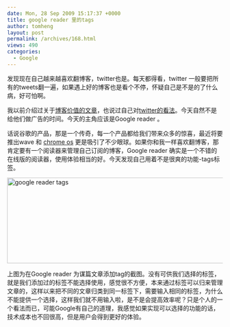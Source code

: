```yaml
---
date: Mon, 28 Sep 2009 15:17:37 +0000
title: google reader 里的tags
author: tomheng
layout: post
permalink: /archives/168.html
views: 490
categories:
  - Google
---
```

发现现在自己越来越喜欢翻博客，twitter也是。每天都得看，twitter 一般要把所有的tweets翻一遍，如果遇上好的博客也是看个不停，怀疑自己是不是的了什么病，好可怕啊。

我以前介绍过关于<a href="http://blog.webfuns.net/archives/67.html" target="_blank">博客价值的文章</a>，也说过自己对<a href="http://blog.webfuns.net/archives/28.html" target="_blank">twitter的看法</a>。今天自然不是给他们做广告的时间。今天的主角应该是Google reader 。

话说谷歌的产品，那是一个传奇，每一个产品都给我们带来众多的惊喜，最近将要推出wave 和 <a href="http://blog.webfuns.net/archives/149.html" target="_blank">chrome os</a> 更是吸引了不少眼球。如果你和我一样喜欢翻博客，那肯定要有一个阅读器来管理自己订阅的博客，Google reader 确实是一个不错的在线版的阅读器，使用体验相当的好。今天发现自己用着不是很爽的功能-tags标签。

[<img title="google reader tags" style="border-top-width: 0px; display: block; border-left-width: 0px; float: none; border-bottom-width: 0px; margin-left: auto; margin-right: auto; border-right-width: 0px" height="200" alt="google reader tags" src="http://blog.webfuns.net/wp-content/uploads/2009/09/r2_c2_thumb.gif" width="541" border="0" />][1]

上图为在Google reader 为谋篇文章添加tag的截图。没有可供我们选择的标签，就是我们添加过的标签不能选择使用，感觉很不方便，本来通过标签可以归来管理文章的，这样以来把不同的文章归类到同一标签下，需要输入相同的标签，为什么不能提供一个选择，这样我们就不用输入啦，是不是会提高效率呢？只是个人的一个看法而已，可能Google有自己的道理，我感觉如果实现可以选择的功能的话，技术成本也不回很高，但是用户会得到更好的体验。

 [1]: http://blog.webfuns.net/wp-content/uploads/2009/09/r2_c21.gif

